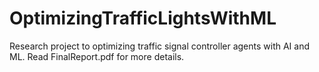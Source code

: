 # OptimizingTrafficLightsWithML
Research project to optimizing traffic signal controller agents with AI and ML. Read FinalReport.pdf for more details.
